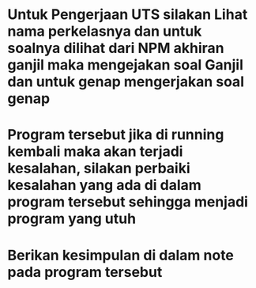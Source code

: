 # Untuk Pengerjaan UTS silakan Lihat nama perkelasnya dan untuk soalnya dilihat dari NPM akhiran ganjil maka mengejakan soal Ganjil dan untuk genap mengerjakan soal genap
# Program tersebut jika di running kembali maka akan terjadi kesalahan, silakan perbaiki kesalahan yang ada di dalam program tersebut sehingga menjadi program yang utuh
# Berikan kesimpulan di dalam note pada program tersebut

